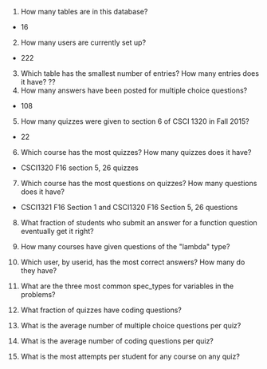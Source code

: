 1. How many tables are in this database?
* 16
2. How many users are currently set up?
* 222
3. Which table has the smallest number of entries? How many entries does it have?
??
4. How many answers have been posted for multiple choice questions?
* 108
5. How many quizzes were given to section 6 of CSCI 1320 in Fall 2015?
* 22
6. Which course has the most quizzes? How many quizzes does it have?
*  CSCI1320  F16 section 5, 26 quizzes
7. Which course has the most questions on quizzes? How many questions does it have?
* CSCI1321 F16 Section 1 and CSCI1320 F16 Section 5, 26 questions
8. What fraction of students who submit an answer for a function question eventually get it right?

9. How many courses have given questions of the "lambda" type?

10. Which user, by userid, has the most correct answers? How many do they have?

11. What are the three most common spec_types for variables in the problems?

12. What fraction of quizzes have coding questions?
13. What is the average number of multiple choice questions per quiz?
14. What is the average number of coding questions per quiz?
15. What is the most attempts per student for any course on any quiz?

